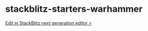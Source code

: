 # stackblitz-starters-warhammer

[Edit in StackBlitz next generation editor ⚡️](https://stackblitz.com/~/github.com/Harald-Blokland/stackblitz-starters-warhammer)